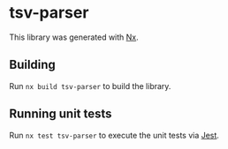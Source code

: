 # tsv-parser

This library was generated with [Nx](https://nx.dev).

## Building

Run `nx build tsv-parser` to build the library.

## Running unit tests

Run `nx test tsv-parser` to execute the unit tests via [Jest](https://jestjs.io).
